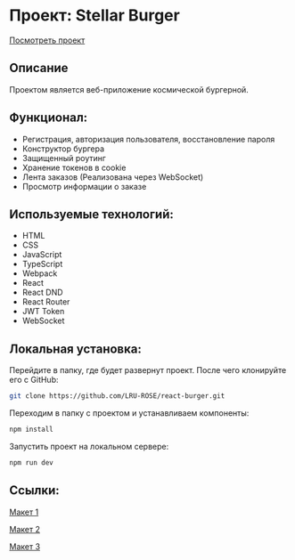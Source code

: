 # Проект: Stellar Burger

[Посмотреть проект](https://lru-rose.github.io/react-burger/)

## Описание
Проектом является веб-приложение космической бургерной.

## Функционал:

  * Регистрация, авторизация пользователя, восстановление пароля
  * Конструктор бургера
  * Защищенный роутинг
  * Хранение токенов в cookie
  * Лента заказов (Реализована через WebSocket)
  * Просмотр информации о заказе

## Используемые технологий:
  * HTML
  * CSS
  * JavaScript
  * TypeScript
  * Webpack
  * React
  * React DND
  * React Router
  * JWT Token
  * WebSocket

## Локальная установка:

Перейдите в папку, где будет развернут проект. После чего клонируйте его с GitHub:
```sh
git clone https://github.com/LRU-ROSE/react-burger.git
```

Переходим в папку с проектом и устанавливаем компоненты:
```sh
npm install
```

Запустить проект на локальном сервере:
```sh
npm run dev
```
## Ссылки:

[Макет 1](https://www.figma.com/file/ocw9a6hNGeAejl4F3G9fp8/React-_-%D0%9F%D1%80%D0%BE%D0%B5%D0%BA%D1%82%D0%BD%D1%8B%D0%B5-%D0%B7%D0%B0%D0%B4%D0%B0%D1%87%D0%B8-(3-%D0%BC%D0%B5%D1%81%D1%8F%D1%86%D0%B0)_external_link?type=design&node-id=0-1&mode=design)

[Макет 2](https://www.figma.com/file/ocw9a6hNGeAejl4F3G9fp8/React-_-%D0%9F%D1%80%D0%BE%D0%B5%D0%BA%D1%82%D0%BD%D1%8B%D0%B5-%D0%B7%D0%B0%D0%B4%D0%B0%D1%87%D0%B8-(3-%D0%BC%D0%B5%D1%81%D1%8F%D1%86%D0%B0)_external_link?type=design&node-id=2973-2131&mode=design)

[Макет 3](https://www.figma.com/file/ocw9a6hNGeAejl4F3G9fp8/React-_-%D0%9F%D1%80%D0%BE%D0%B5%D0%BA%D1%82%D0%BD%D1%8B%D0%B5-%D0%B7%D0%B0%D0%B4%D0%B0%D1%87%D0%B8-(3-%D0%BC%D0%B5%D1%81%D1%8F%D1%86%D0%B0)_external_link?type=design&node-id=6291-2799&mode=design)
